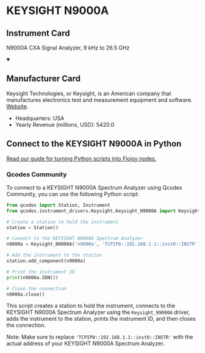 
# KEYSIGHT N9000A

## Instrument Card

N9000A CXA Signal Analyzer, 9 kHz to 26.5 GHz

<details open>
<summary><h2>Manufacturer Card</h2></summary>
Keysight Technologies, or Keysight, is an American company that manufactures electronics test and measurement equipment and software. <a href=https://www.keysight.com/us/en/home.html>Website</a>.
<br>
<ul>
  <li>Headquarters: USA</li>
  <li>Yearly Revenue (millions, USD): 5420.0</li>
</ul>
</details>

## Connect to the KEYSIGHT N9000A in Python

[Read our guide for turning Python scripts into Flojoy nodes.](https://docs.flojoy.ai/custom-nodes/creating-custom-node/)


### Qcodes Community

To connect to a KEYSIGHT N9000A Spectrum Analyzer using Qcodes Community, you can use the following Python script:

```python
from qcodes import Station, Instrument
from qcodes.instrument_drivers.Keysight.Keysight_N9000A import Keysight_N9000A

# Create a station to hold the instrument
station = Station()

# Connect to the KEYSIGHT N9000A Spectrum Analyzer
n9000a = Keysight_N9000A('n9000a', 'TCPIP0::192.168.1.1::inst0::INSTR')

# Add the instrument to the station
station.add_component(n9000a)

# Print the instrument ID
print(n9000a.IDN())

# Close the connection
n9000a.close()
```

This script creates a station to hold the instrument, connects to the KEYSIGHT N9000A Spectrum Analyzer using the `Keysight_N9000A` driver, adds the instrument to the station, prints the instrument ID, and then closes the connection.

Note: Make sure to replace `'TCPIP0::192.168.1.1::inst0::INSTR'` with the actual address of your KEYSIGHT N9000A Spectrum Analyzer.

